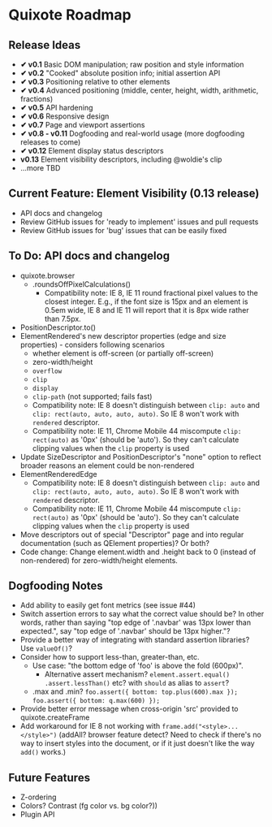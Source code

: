 # Quixote Roadmap

## Release Ideas

* **✔ v0.1** Basic DOM manipulation; raw position and style information
* **✔ v0.2** "Cooked" absolute position info; initial assertion API
* **✔ v0.3** Positioning relative to other elements
* **✔ v0.4** Advanced positioning (middle, center, height, width, arithmetic, fractions)
* **✔ v0.5** API hardening
* **✔ v0.6** Responsive design
* **✔ v0.7** Page and viewport assertions
* **✔ v0.8 - v0.11** Dogfooding and real-world usage (more dogfooding releases to come)
* **✔ v0.12** Element display status descriptors
* **v0.13** Element visibility descriptors, including @woldie's clip
* ...more TBD


## Current Feature: Element Visibility (0.13 release)

* API docs and changelog
* Review GitHub issues for 'ready to implement' issues and pull requests
* Review GitHub issues for 'bug' issues that can be easily fixed


## To Do: API docs and changelog

* quixote.browser
	* .roundsOffPixelCalculations()
		* Compatibility note: IE 8, IE 11 round fractional pixel values to the closest integer. E.g., if the font size is 15px and an element is 0.5em wide, IE 8 and IE 11 will report that it is 8px wide rather than 7.5px.
* PositionDescriptor.to()
* ElementRendered's new descriptor properties (edge and size properties) - considers following scenarios
	* whether element is off-screen (or partially off-screen)
	* zero-width/height
	* `overflow`
	* `clip`
	* `display`
	* `clip-path` (not supported; fails fast)
	* Compatibility note: IE 8 doesn't distinguish between `clip: auto` and `clip: rect(auto, auto, auto, auto)`. So IE 8 won't work with `rendered` descriptor.
	* Compatibility note: IE 11, Chrome Mobile 44 miscompute `clip: rect(auto)` as '0px' (should be 'auto'). So they can't calculate clipping values when the `clip` property is used
* Update SizeDescriptor and PositionDescriptor's "none" option to reflect broader reasons an element could be non-rendered
* ElementRenderedEdge
	* Compatibility note: IE 8 doesn't distinguish between `clip: auto` and `clip: rect(auto, auto, auto, auto)`. So IE 8 won't work with `rendered` descriptor.
	* Compatibility note: IE 11, Chrome Mobile 44 miscompute `clip: rect(auto)` as '0px' (should be 'auto'). So they can't calculate clipping values when the `clip` property is used
* Move descriptors out of special "Descriptor" page and into regular documentation (such as QElement properties)? Or both?
* Code change: Change element.width and .height back to 0 (instead of non-rendered) for zero-width/height elements.


## Dogfooding Notes

* Add ability to easily get font metrics (see issue #44)
* Switch assertion errors to say what the correct value should be? In other words, rather than saying "top edge of '.navbar' was 13px lower than expected.", say "top edge of '.navbar' should be 13px higher."?
* Provide a better way of integrating with standard assertion libraries? Use `valueOf()`?
* Consider how to support less-than, greater-than, etc.
  * Use case: "the bottom edge of 'foo' is above the fold (600px)".
	* Alternative assert mechanism? `element.assert.equal()` `.assert.lessThan()` etc? with `should` as alias to `assert`?
  * .max and .min?  `foo.assert({ bottom: top.plus(600).max });`   `foo.assert({ bottom: q.max(600) });`
* Provide better error message when cross-origin 'src' provided to quixote.createFrame
* Add workaround for IE 8 not working with `frame.add("<style>...</style>")` (addAll? browser feature detect? Need to check if there's no way to insert styles into the document, or if it just doesn't like the way `add()` works.)


## Future Features

* Z-ordering
* Colors? Contrast (fg color vs. bg color?))
* Plugin API
